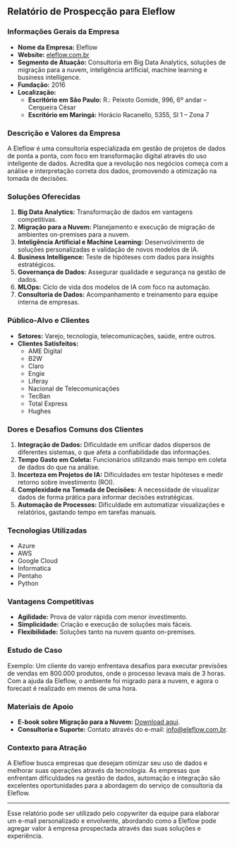 ## Relatório de Prospecção para Eleflow

### **Informações Gerais da Empresa**
- **Nome da Empresa:** Eleflow
- **Website:** [eleflow.com.br](https://eleflow.com.br)
- **Segmento de Atuação:** Consultoria em Big Data Analytics, soluções de migração para a nuvem, inteligência artificial, machine learning e business intelligence.
- **Fundação:** 2016
- **Localização:** 
  - **Escritório em São Paulo:** R.: Peixoto Gomide, 996, 6º andar – Cerqueira César
  - **Escritório em Maringá:** Horácio Racanello, 5355, Sl 1 – Zona 7

### **Descrição e Valores da Empresa**
A Eleflow é uma consultoria especializada em gestão de projetos de dados de ponta a ponta, com foco em transformação digital através do uso inteligente de dados. Acredita que a revolução nos negócios começa com a análise e interpretação correta dos dados, promovendo a otimização na tomada de decisões.

### **Soluções Oferecidas**
1. **Big Data Analytics:** Transformação de dados em vantagens competitivas.
2. **Migração para a Nuvem:** Planejamento e execução de migração de ambientes on-premises para a nuvem.
3. **Inteligência Artificial e Machine Learning:** Desenvolvimento de soluções personalizadas e validação de novos modelos de IA.
4. **Business Intelligence:** Teste de hipóteses com dados para insights estratégicos.
5. **Governança de Dados:** Assegurar qualidade e segurança na gestão de dados.
6. **MLOps:** Ciclo de vida dos modelos de IA com foco na automação.
7. **Consultoria de Dados:** Acompanhamento e treinamento para equipe interna de empresas.

### **Público-Alvo e Clientes**
- **Setores:** Varejo, tecnologia, telecomunicações, saúde, entre outros.
- **Clientes Satisfeitos:** 
  - AME Digital
  - B2W
  - Claro
  - Engie
  - Liferay
  - Nacional de Telecomunicações
  - TecBan
  - Total Express
  - Hughes

### **Dores e Desafios Comuns dos Clientes**
1. **Integração de Dados:** Dificuldade em unificar dados dispersos de diferentes sistemas, o que afeta a confiabilidade das informações.
2. **Tempo Gasto em Coleta:** Funcionários utilizando mais tempo em coleta de dados do que na análise.
3. **Incerteza em Projetos de IA:** Dificuldades em testar hipóteses e medir retorno sobre investimento (ROI).
4. **Complexidade na Tomada de Decisões:** A necessidade de visualizar dados de forma prática para informar decisões estratégicas.
5. **Automação de Processos:** Dificuldade em automatizar visualizações e relatórios, gastando tempo em tarefas manuais.

### **Tecnologias Utilizadas**
- Azure
- AWS
- Google Cloud
- Informatica
- Pentaho
- Python

### **Vantagens Competitivas**
- **Agilidade:** Prova de valor rápida com menor investimento.
- **Simplicidade:** Criação e execução de soluções mais fáceis.
- **Flexibilidade:** Soluções tanto na nuvem quanto on-premises.

### **Estudo de Caso**
Exemplo: Um cliente do varejo enfrentava desafios para executar previsões de vendas em 800.000 produtos, onde o processo levava mais de 3 horas. Com a ajuda da Eleflow, o ambiente foi migrado para a nuvem, e agora o forecast é realizado em menos de uma hora.

### **Materiais de Apoio**
- **E-book sobre Migração para a Nuvem:** [Download aqui](https://materiais.eleflow.com.br/ebook-migracao-para-cloud?utm_source=busca-organica&utm_medium=pop-up&utm_campaign=ebook-migracao).
- **Consultoria e Suporte:** Contato através do e-mail: [info@eleflow.com.br](mailto:info@eleflow.com.br).

### **Contexto para Atração**
A Eleflow busca empresas que desejam otimizar seu uso de dados e melhorar suas operações através da tecnologia. As empresas que enfrentam dificuldades na gestão de dados, automação e integração são excelentes oportunidades para a abordagem do serviço de consultoria da Eleflow.

---

Esse relatório pode ser utilizado pelo copywriter da equipe para elaborar um e-mail personalizado e envolvente, abordando como a Eleflow pode agregar valor à empresa prospectada através das suas soluções e experiência.